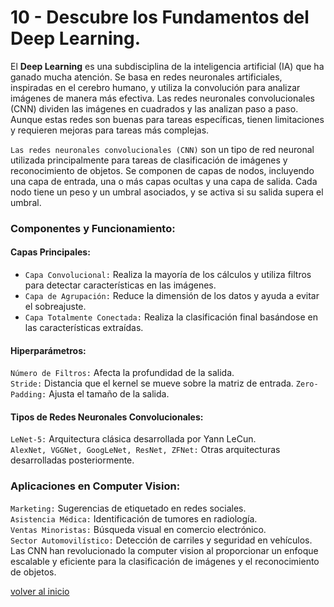 # 10 - Descubre los Fundamentos del Deep Learning.

El **Deep Learning** es una subdisciplina de la inteligencia artificial (IA) que ha ganado mucha atención. Se basa en redes neuronales artificiales, inspiradas en el cerebro humano, y utiliza la convolución para analizar imágenes de manera más efectiva. Las redes neuronales convolucionales (CNN) dividen las imágenes en cuadrados y las analizan paso a paso. Aunque estas redes son buenas para tareas específicas, tienen limitaciones y requieren mejoras para tareas más complejas.

`Las redes neuronales convolucionales (CNN)` son un tipo de red neuronal utilizada principalmente para tareas de clasificación de imágenes y reconocimiento de objetos. Se componen de capas de nodos, incluyendo una capa de entrada, una o más capas ocultas y una capa de salida. Cada nodo tiene un peso y un umbral asociados, y se activa si su salida supera el umbral.

### Componentes y Funcionamiento:  

#### Capas Principales:  

- `Capa Convolucional:` Realiza la mayoría de los cálculos y utiliza filtros para detectar características en las imágenes.  
- `Capa de Agrupación:` Reduce la dimensión de los datos y ayuda a evitar el sobreajuste.  
- `Capa Totalmente Conectada:` Realiza la clasificación final basándose en las características extraídas.  

#### Hiperparámetros:  

`Número de Filtros:` Afecta la profundidad de la salida.  
`Stride:` Distancia que el kernel se mueve sobre la matriz de entrada. 
`Zero-Padding:` Ajusta el tamaño de la salida.  

#### Tipos de Redes Neuronales Convolucionales:   

`LeNet-5:` Arquitectura clásica desarrollada por Yann LeCun.  
`AlexNet, VGGNet, GoogLeNet, ResNet, ZFNet:` Otras arquitecturas desarrolladas posteriormente.  

### Aplicaciones en Computer Vision:  

`Marketing:` Sugerencias de etiquetado en redes sociales.  
`Asistencia Médica:` Identificación de tumores en radiología.  
`Ventas Minoristas:` Búsqueda visual en comercio electrónico.  
`Sector Automovilístico:` Detección de carriles y seguridad en vehículos.  
Las CNN han revolucionado la computer vision al proporcionar un enfoque escalable y eficiente para la clasificación de imágenes y el reconocimiento de objetos.  

[volver al inicio](README.md)